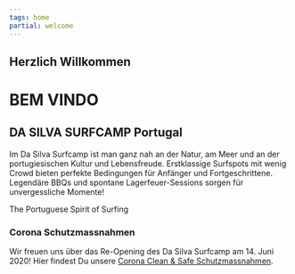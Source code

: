 ```yaml
---
tags: home
partial: welcome
---
```


## Herzlich Willkommen

# BEM VINDO

## DA SILVA SURFCAMP Portugal


Im Da Silva Surfcamp ist man ganz nah an der Natur, am Meer und an der portugiesischen Kultur und Lebensfreude. Erstklassige Surfspots mit wenig Crowd bieten perfekte Bedingungen für Anfänger und Fortgeschrittene. Legendäre BBQs und spontane Lagerfeuer-Sessions sorgen für unvergessliche Momente!

The Portuguese Spirit of Surfing

<section>
<div class="note">

### Corona Schutzmassnahmen

Wir freuen uns über das Re-Opening des Da Silva Surfcamp am 14. Juni 2020!
Hier findest Du unsere [Corona Clean & Safe Schutzmassnahmen](https://www.portugal-wellenreiten.de/re-opening-des-da-silva-surfcamp/).
</div>
</section>
